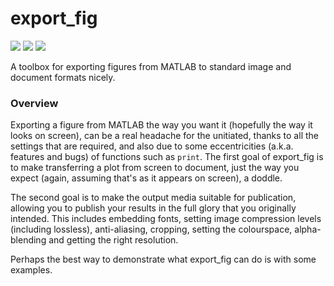 export_fig
==========
[![](https://img.shields.io/static/v1?label=&message=Explore%20on%20File%20Exchange&color=0076a8&?style=flat&labelColor=d78825&logo=mathworks)](https://www.mathworks.com/matlabcentral/fileexchange/23629-export_fig) [![](https://img.shields.io/static/v1?label=Downloads&message=2K/Month&color=0076a8&?style=flat&labelColor=d78825)](https://www.mathworks.com/matlabcentral/fileexchange/23629-export_fig) [![](https://img.shields.io/static/v1?label=Open&message=MATLAB&color=0076a8&?style=flat&labelColor=d78825)](https://www.mathworks.com/matlabcentral/fileexchange/23629-export_fig)

A toolbox for exporting figures from MATLAB to standard image and document formats nicely.

### Overview
Exporting a figure from MATLAB the way you want it (hopefully the way it looks on screen), can be a real headache for the unitiated, thanks to all the settings that are required, and also due to some eccentricities (a.k.a. features and bugs) of functions such as `print`. The first goal of export_fig is to make transferring a plot from screen to document, just the way you expect (again, assuming that's as it appears on screen), a doddle.
  
The second goal is to make the output media suitable for publication, allowing you to publish your results in the full glory that you originally intended. This includes embedding fonts, setting image compression levels (including lossless), anti-aliasing, cropping, setting the colourspace, alpha-blending and getting the right resolution.

Perhaps the best way to demonstrate what export_fig can do is with some examples.
